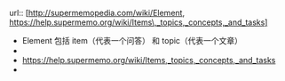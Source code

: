 url:: [http://supermemopedia.com/wiki/Element, https://help.supermemo.org/wiki/Items\,_topics,_concepts,_and_tasks]

- Element 包括 item（代表一个问答） 和 topic（代表一个文章）
-
- https://help.supermemo.org/wiki/Items,_topics,_concepts,_and_tasks
-